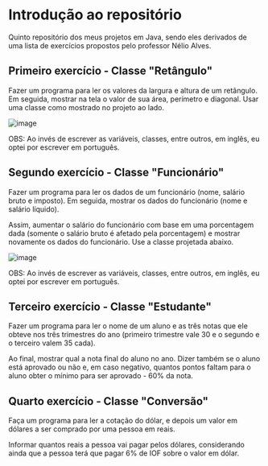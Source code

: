 # Introdução ao repositório

Quinto repositório dos meus projetos em Java, sendo eles derivados de uma lista de exercícios propostos pelo professor Nélio Alves. 

## Primeiro exercício - Classe "Retângulo"

Fazer um programa para ler os valores da largura e altura de um retângulo. Em seguida, mostrar na tela o valor de sua área, perímetro e diagonal. Usar uma classe como mostrado no projeto ao lado. 

![image](https://github.com/user-attachments/assets/da7d003f-9761-43e1-802d-5fbcc6728904)

OBS: Ao invés de escrever as variáveis, classes, entre outros, em inglês, eu optei por escrever em português.

## Segundo exercício - Classe "Funcionário"

Fazer um programa para ler os dados de um funcionário (nome, salário bruto e imposto). Em seguida, mostrar os dados do funcionário (nome e salário líquido). 

Assim, aumentar o salário do funcionário com base em uma porcentagem dada (somente o salário bruto é afetado pela porcentagem) e mostrar novamente os dados do funcionário. Use a classe projetada abaixo.

![image](https://github.com/user-attachments/assets/736bdad2-5b63-496c-9aef-0d73862da2b9)

OBS: Ao invés de escrever as variáveis, classes, entre outros, em inglês, eu optei por escrever em português.

## Terceiro exercício - Classe "Estudante"

Fazer um programa para ler o nome de um aluno e as três notas que ele obteve nos três trimestres do ano (primeiro trimestre vale 30 e o segundo e o terceiro valem 35 cada). 

Ao final, mostrar qual a nota final do aluno no ano. Dizer também se o aluno está aprovado ou não e, em caso negativo, quantos pontos faltam para o aluno obter o mínimo para ser aprovado - 60% da nota. 

## Quarto exercício - Classe "Conversão"

Faça um programa para ler a cotação do dólar, e depois um valor em dólares a ser comprado por uma pessoa em reais. 

Informar quantos reais a pessoa vai pagar pelos dólares, considerando ainda que a pessoa terá que pagar 6% de IOF sobre o valor em dólar. 

